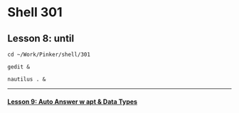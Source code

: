 # Shell 301
## Lesson 8: until

`cd ~/Work/Pinker/shell/301`

`gedit &`

`nautilus . &`
___



#### [Lesson 9: Auto Answer w apt & Data Types](https://github.com/inkVerb/pinker/blob/master/301-shell/Lesson-09.md)
